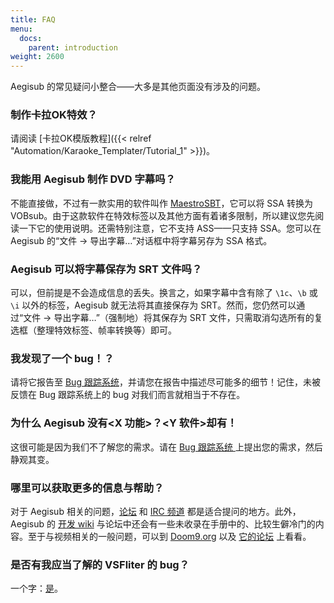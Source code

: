 ```yaml
---
title: FAQ
menu:
  docs:
    parent: introduction
weight: 2600
---
```


Aegisub 的常见疑问小整合——大多是其他页面没有涉及的问题。

### 制作卡拉OK特效？ ###

请阅读 [卡拉OK模版教程]({{< relref "Automation/Karaoke_Templater/Tutorial_1" >}})。

### 我能用 Aegisub 制作 DVD 字幕吗？ ###

不能直接做，不过有一款实用的软件叫作 [MaestroSBT](http://sourceforge.net/projects/maestrosbt/)，它可以将 SSA 转换为 VOBsub。由于这款软件在特效标签以及其他方面有着诸多限制，所以建议您先阅读一下它的使用说明。还需特别注意，它不支持 ASS——只支持 SSA。您可以在 Aegisub 的“文件 -> 导出字幕…”对话框中将字幕另存为 SSA 格式。

### Aegisub 可以将字幕保存为 SRT 文件吗？ ###

可以，但前提是不会造成信息的丢失。换言之，如果字幕中含有除了 `\1c`、`\b` 或 `\i` 以外的标签，Aegisub 就无法将其直接保存为 SRT。然而，您仍然可以通过“文件 -> 导出字幕…”（强制地）将其保存为 SRT 文件，只需取消勾选所有的复选框（整理特效标签、帧率转换等）即可。

### 我发现了一个 bug！？ ###

请将它报告至 [Bug 跟踪系统](http://devel.aegisub.org/)，并请您在报告中描述尽可能多的细节！记住，未被反馈在 Bug 跟踪系统上的 bug 对我们而言就相当于不存在。

### 为什么 Aegisub 没有<X 功能>？<Y 软件>却有！ ###

这很可能是因为我们不了解您的需求。请在 [Bug 跟踪系统 ](http://devel.aegisub.org/) 上提出您的需求，然后静观其变。

### 哪里可以获取更多的信息与帮助？ ###

对于 Aegisub 相关的问题，[论坛](http://forums.aegisub.org) 和 [IRC 频道](irc://irc.rizon.net/aegisub) 都是适合提问的地方。此外，Aegisub 的 [开发 wiki](http://devel.aegisub.org) 与论坛中还会有一些未收录在手册中的、比较生僻冷门的内容。至于与视频相关的一般问题，可以到 [Doom9.org](http://www.doom9.org) 以及 [它的论坛](http://forum.doom9.org) 上看看。

### 是否有我应当了解的 VSFliter 的 bug？ ###

一个字：[是](https://web.archive.org/web/20110811220802/http://asa.diac24.net/VSFilter#BUGS)。
